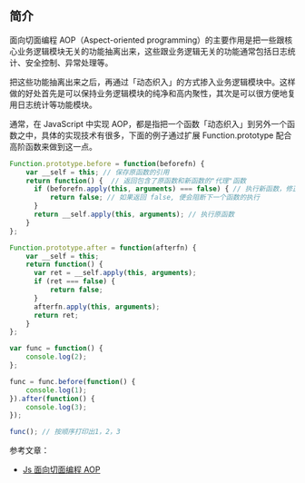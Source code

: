 ## 简介

面向切面编程 AOP（Aspect-oriented programming）的主要作用是把一些跟核心业务逻辑模块无关的功能抽离出来，这些跟业务逻辑无关的功能通常包括日志统计、安全控制、异常处理等。

把这些功能抽离出来之后，再通过「动态织入」的方式掺入业务逻辑模块中。这样做的好处首先是可以保持业务逻辑模块的纯净和高内聚性，其次是可以很方便地复用日志统计等功能模块。

通常，在 JavaScript 中实现 AOP，都是指把一个函数「动态织入」到另外一个函数之中，具体的实现技术有很多，下面的例子通过扩展 Function.prototype 配合高阶函数来做到这一点。

```javaScript
Function.prototype.before = function(beforefn) {
	var __self = this; // 保存原函数的引用
	return function() {	 // 返回包含了原函数和新函数的"代理"函数
	  if (beforefn.apply(this, arguments) === false) { // 执行新函数，修正this
		  return false; // 如果返回 false, 便会阻断下一个函数的执行
	  }
	  return __self.apply(this, arguments); // 执行原函数
	}
};

Function.prototype.after = function(afterfn) {
	var __self = this;
	return function() {
	  var ret = __self.apply(this, arguments);
	  if (ret === false) {
		  return false;
	  }
	  afterfn.apply(this, arguments);
	  return ret;
	}
};

var func = function() {
    console.log(2);
};

func = func.before(function() {
    console.log(1);
}).after(function() {
    console.log(3);
});

func(); // 按顺序打印出1，2，3
```






参考文章：

  - [Js 面向切面编程 AOP](https://blog.lbinin.com/frontEnd/JavaScript/JS-AOP.html#%E6%97%A0%E4%BE%B5%E5%85%A5%E7%9A%84%E7%BB%9F%E8%AE%A1%E4%BB%A3%E7%A0%81)

  